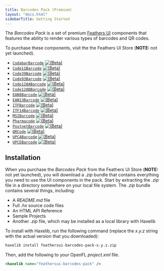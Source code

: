 ```yaml
---
title: Barcodes Pack (Premium)
layout: "docs.html"
sidebarTitle: Getting Started
---
```


The _Barcodes Pack_ is a set of premium [Feathers UI](/) components that features the ability to render various types of barcodes and QR codes.

To purchase these components, visit the the Feathers UI Store (**NOTE:** not yet launched).

- [`CodabarBarcode`](./codabar-barcode.md) <a href="../semver.md#beta-apis"><img class="beta" src="/img/beta.png" alt="(Beta)"/></a>
- [`Code11Barcode`](./code11-barcode.md) <a href="../semver.md#beta-apis"><img class="beta" src="/img/beta.png" alt="(Beta)"/></a>
- [`Code39Barcode`](./code39-barcode.md) <a href="../semver.md#beta-apis"><img class="beta" src="/img/beta.png" alt="(Beta)"/></a>
- [`Code93Barcode`](./code93-barcode.md) <a href="../semver.md#beta-apis"><img class="beta" src="/img/beta.png" alt="(Beta)"/></a>
- [`Code128ABarcode`](./code128a-barcode.md) <a href="../semver.md#beta-apis"><img class="beta" src="/img/beta.png" alt="(Beta)"/></a>
- [`Code128BBarcode`](./code128b-barcode.md) <a href="../semver.md#beta-apis"><img class="beta" src="/img/beta.png" alt="(Beta)"/></a>
- [`EAN8Barcode`](./ean8-barcode.md) <a href="../semver.md#beta-apis"><img class="beta" src="/img/beta.png" alt="(Beta)"/></a>
- [`EAN13Barcode`](./ean13-barcode.md) <a href="../semver.md#beta-apis"><img class="beta" src="/img/beta.png" alt="(Beta)"/></a>
- [`ITFBarcode`](./itf-barcode.md) <a href="../semver.md#beta-apis"><img class="beta" src="/img/beta.png" alt="(Beta)"/></a>
- [`ITF14Barcode`](./itf14-barcode.md) <a href="../semver.md#beta-apis"><img class="beta" src="/img/beta.png" alt="(Beta)"/></a>
- [`MSIBarcode`](./msi-barcode.md) <a href="../semver.md#beta-apis"><img class="beta" src="/img/beta.png" alt="(Beta)"/></a>
- [`Pharmacode`](./pharmacode-barcode.md) <a href="../semver.md#beta-apis"><img class="beta" src="/img/beta.png" alt="(Beta)"/></a>
- [`PostnetBarcode`](./postnet-barcode.md) <a href="../semver.md#beta-apis"><img class="beta" src="/img/beta.png" alt="(Beta)"/></a>
- [`QRCode`](./qr-code.md) <a href="../semver.md#beta-apis"><img class="beta" src="/img/beta.png" alt="(Beta)"/></a>
- [`UPCABarcode`](./upca-barcode.md) <a href="../semver.md#beta-apis"><img class="beta" src="/img/beta.png" alt="(Beta)"/></a>
- [`UPCEBarcode`](./upce-barcode.md) <a href="../semver.md#beta-apis"><img class="beta" src="/img/beta.png" alt="(Beta)"/></a>

## Installation

When you purchase the _Barcodes Pack_ from the Feathers UI Store (**NOTE:** not yet launched), you will download a _.zip_ bundle that contains everything you need to use the UI components in the pack. Start by extracting the _.zip_ file in a directory somewhere on your local file system. The _.zip_ bundle contains several things, including:

- A _README.md_ file
- Full _.hx_ source code files
- An HTML API Reference
- Sample Projects
- Another _.zip_ file, which may be installed as a local library with Haxelib

To install with Haxelib, run the following command (replace the _x.y.z_ string with the actual version that you downloaded):

```sh
haxelib install feathersui-barcodes-pack-x.y.z.zip
```

Then, add the following to your OpenFL _project.xml_ file.

```xml
<haxelib name="feathersui-barcodes-pack" />
```